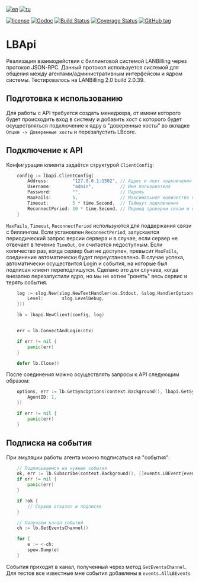 [![en](https://img.shields.io/badge/lang-en-green.svg)](https://github.com/archaron/lbapi/blob/master/README.md)
[![ru](https://img.shields.io/badge/lang-ru-red.svg)](https://github.com/archaron/lbapi/blob/master/README.ru.md)

[![license](https://img.shields.io/github/license/archaron/lbapi.svg)](https://github.com/archaron/lbapi/blob/master/LICENSE)
[![Godoc](https://godoc.org/github.com/archaron/lbapi?status.svg)](https://godoc.org/github.com/archaron/lbapi)
[![Build Status](https://travis-ci.org/archaron/lbapi.svg?branch=master)](https://travis-ci.org/archaron/lbapi)
[![Coverage Status](https://coveralls.io/repos/github/archaron/lbapi/badge.svg?branch=master)](https://coveralls.io/github/archaron/lbapi?branch=master)
[![GitHub tag](https://img.shields.io/github/tag/archaron/lbapi.svg?maxAge=86400)](https://github.com/archaron/lbapi)


LBApi
========
Реализация взаимодействия с биллинговой системой LANBilling через протокол JSON-RPC.
Данный протокол используется системой для общения между агентами/административным интерфейсом и ядром системы.
Тестировалось на LANBilling 2.0 build 2.0.39.

Подготовка к использованию
-------------------
Для работы с API требуется создать менеджера, от имени которого будет происходить вход в систему и добавить хост с
которого будет осуществляться подключение к ядру в "доверенные хосты" во вкладке `Опции -> Доверенные хосты` и перезапустить LBcore.

Подключение к API
-------------------
Конфигурация клиента задаётся структурой `ClientConfig`:
```go
	config := lbapi.ClientConfig{
		Address:         "127.0.0.1:1502", // Адрес и порт подключения
		Username:        "admin",          // Имя пользователя
		Password:        "",               // Пароль
		MaxFails:        5,                // Максимальное количество пропусков "пинга" перед переподключением
		Timeout:         5 * time.Second,  // Таймаут подключения
		ReconnectPeriod: 10 * time.Second, // Период проверки связи и переподключения
	}
```
`MaxFails`, `Timeout`, `ReconnectPeriod` используются для поддержания связи с биллингом. Если установлен `ReconnectPeriod`,
запускается периодический запрос версии сервера и в случае, если сервер не отвечает в течение `TimeOut`, он считается недоступным.
Если количество раз, когда сервер был не доступен, превысит `MaxFails`, соединение автоматически будет переустановлено.
В случае успеха, автоматически осуществится Login и события, на которые был подписан клиент переподпишутся.
Сделано это для случаев, когда внезапно перезапустили ядро, но мы не хотим "ронять" весь сервис и терять события.


```go
    log := slog.New(slog.NewTextHandler(os.Stdout, &slog.HandlerOptions{
		Level:       slog.LevelDebug,
	}))

    lb = lbapi.NewClient(config, log)


    err = lb.ConnectAndLogin(ctx)

    if err != nil {
        panic(err)
    }

    defer lb.Close()
```

После соединения можно осуществлять запросы к API следующим образом:
```go
	options, err := lb.GetSyncOptions(context.Background(), lbapi.GetSyncOptionsRequest{
		AgentID: 1,
	})

	if err != nil {
		panic(err)
	}
```

Подписка на события
-------------------
При эмуляции работы агента можно подписаться на "события":
```go
    // Подписываемся на нужные события
    ok, err := lb.Subscribe(context.Background(), []events.LBEvent{events.ChangeAgentEvent, events.BlockVgEvent})
	if err != nil {
		panic(err)
	}

	if !ok {
        // Сервер отказал в подписке
    }

    // Получаем канал событий
    ch := lb.GetEventsChannel()

    for {
        e := <-ch:
        spew.Dump(e)
    }
```

События приходят в канал, полученный через метод `GetEventsChannel`. Для тестов все известные мне события добавлены в `events.AllLBEvents`

